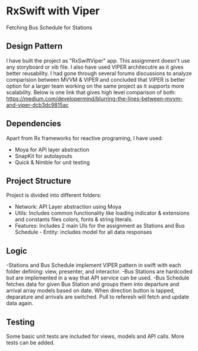 # RxSwift with Viper

 Fetching Bus Schedule for Stations
 
 ## Design Pattern
 
 I have built the project as "RxSwiftViper" app. This assignment doesn't use any storyboard or xib file. I also have used VIPER architecutre as it gives better reusability. I had gone through several forums discussions to analyze comparision between MVVM & VIPER and concluded that VIPER is better option for a larger team working on the same project as it supports more scalability. Below is one link that gives high level comparison of both:
 https://medium.com/developermind/blurring-the-lines-between-mvvm-and-viper-dcb3dc9815ac
 
 ## Dependencies
 
 Apart from Rx frameworks for reactive programing, I have used:
 - Moya for API layer abstraction
 - SnapKit for autolayouts
 - Quick & Nimble for unit testing
 
 ## Project Structure
 
 Project is divided into different folders:
  - Network: API Layer abstraction using Moya
  - Utils: Includes common functionality like loading indicator & extensions and constants files colors, fonts & string literals.
  - Features: Includes 2 main UIs for the assignment as Stations and Bus Schedule  - Entity: includes model for all data responses
  
  ## Logic
  
-Stations and Bus Schedule implement VIPER pattern in swift with each folder defining: view, presenter, and interactor. 
-Bus Stations are hardcoded but are implemented in a way that API service can be used. 
-Bus Schedule fetches data for given Bus Station and groups them into departure and arrival array models based on date. When direction button is tapped, deparature and arrivals are switched. Pull to referesh will fetch and update data again.
  
  ## Testing
  
  Some basic unit tests are included for views, models and API calls. More tests can be added.
  
